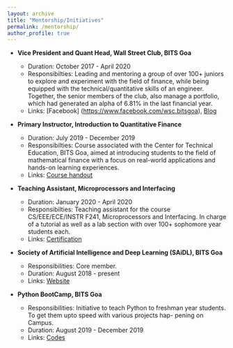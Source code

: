 ```yaml
---
layout: archive
title: "Mentorship/Initiatives"
permalink: /mentorship/
author_profile: true
---
```


* **Vice President and Quant Head, Wall Street Club, BITS Goa**
  * Duration: October 2017 - April 2020
  * Responsibilties: Leading and mentoring a group of over 100+ juniors to explore and experiment with the field of finance, while being equipped with the technical/quantitative skills of an engineer. Together, the senior members of the club, also manage a portfolio, which had generated an alpha of 6.81% in the last financial year.
  * Links: [Facebook] (https://www.facebook.com/wsc.bitsgoa), [Blog](https://medium.com/the-new-daily)

* **Primary Instructor, Introduction to Quantitative Finance**
  * Duration: July 2019 - December 2019
  * Responsibilties: Course associated with the Center for Technical Education, BITS Goa, aimed at introducing students to the
field of mathematical finance with a focus on real-world applications and hands-on learning experiences.
  * Links: [Course handout](https://docs.google.com/document/d/1gTUGB2W3mXV64XPHh7DZFhojVgTo7pZWm-SGHZGkXBU/edit?usp=sharing)

* **Teaching Assistant, Microprocessors and Interfacing**
  * Duration: January 2020 - April 2020
  * Responsibilties: Teaching assistant for the course CS/EEE/ECE/INSTR F241, Microprocessors and Interfacing. In charge of a
tutorial as well as a lab section with over 100+ sophomore year students each.
  * Links: [Certification]()
  
* **Society of Artificial Intelligence and Deep Learning (SAiDL), BITS Goa**
  * Responsibilities: Core member.
  * Duration: August 2018 - present
  * Links: [Website](https://www.saidl.in/)
  
* **Python BootCamp, BITS Goa**
  * Responsibilities: Initiative to teach Python to freshman year students. To get them upto speed with various projects hap-
pening on Campus.
  * Duration: August 2019 - December 2019
  * Links: [Codes](https://github.com/SforAiDl/Bootcamp)
